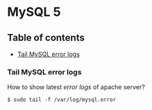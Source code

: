 # MySQL 5

## Table of contents
  - [Tail MySQL error logs](#tail-mysql-error-logs)

### Tail MySQL error logs
How to show latest *error logs* of apache server?

    $ sudo tail -f /var/log/mysql.error
